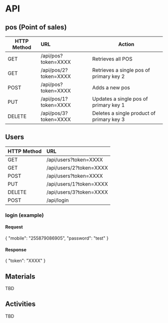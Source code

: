 # API

## pos (Point of sales)

| HTTP Method   | URL             | Action      |
| ------------- |:-------------  | -----        |
| GET           | /api/pos?token=XXXX   | Retrieves all POS                  |
| GET           | /api/pos/2?token=XXXX  | Retrieves a single pos of primary key 2 |
| POST          | /api/pos?token=XXXX   | Adds a new pos |
| PUT           | /api/pos/1?token=XXXX | Updates a single pos of primary key 1 |
| DELETE        | /api/pos/3?token=XXXX | Deletes a single product of primary key 3 |

## Users

| HTTP Method   | URL             |
| ------------- |:-------------  |
| GET           | /api/users?token=XXXX   |
| GET           | /api/users/2?token=XXXX  |
| POST          | /api/users?token=XXXX   |
| PUT           | /api/users/1?token=XXXX |
| DELETE        | /api/users/3?token=XXXX |
| POST          | /api/login |

### login (example)
#### Request
{
  "mobile": "255879086905",
  "password": "test"
}
#### Response
{
  "token": "XXXX"
}

## Materials
TBD

## Activities
TBD

